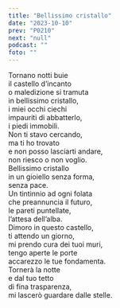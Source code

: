 ```yaml
---
title: "Bellissimo cristallo"
date: "2023-10-10"
prev: "P0210"
next: "null"
podcast: ""
foto: ""
---
```


Tornano notti buie  
il castello d’incanto  
o maledizione si tramuta  
in bellissimo cristallo,  
i miei occhi ciechi  
impauriti di abbatterlo,  
i piedi immobili.  
Non ti stavo cercando,  
ma ti ho trovato  
e non posso lasciarti andare,  
non riesco o non voglio.  
Bellissimo cristallo  
in un gioiello senza forma,  
senza pace.  
Un tintinnio ad ogni folata  
che preannuncia il futuro,  
le pareti puntellate,  
l’attesa dell’alba.  
Dimoro in questo castello,  
ti attendo un giorno,  
mi prendo cura dei tuoi muri,  
tengo aperte le porte  
accarezzo le tue fondamenta.  
Tornerà la notte  
e dal tuo tetto  
di fina trasparenza,  
mi lascerò guardare dalle stelle.